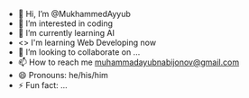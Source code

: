 - 👋 Hi, I’m @MukhammedAyyub
- 👀 I’m interested in coding
- 🌱 I’m currently learning AI
- <> I'm learning Web Developing now
- 💞️ I’m looking to collaborate on ...
- 📫 How to reach me muhammadayubnabijonov@gmail.com
- 😄 Pronouns: he/his/him
- ⚡ Fun fact: ...

<!---
MukhammedAyyub/MukhammedAyyub is a ✨ special ✨ repository because its `README.md` (this file) appears on your GitHub profile.
You can click the Preview link to take a look at your changes.
--->
